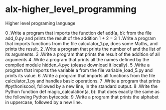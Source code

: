 # alx-higher_level_programming
Higher level programing language

0 .Write a program that imports the function def add(a, b): from the file add_0.py and prints the result of the addition 1 + 2 = 3
1 .Write a program that imports functions from the file calculator_1.py, does some Maths, and prints the result.
2 .Write a program that prints the number of and the list of its arguments.
3 .Write a program that prints the result of the addition of all arguments
4 .Write a program that prints all the names defined by the compiled module hidden_4.pyc (please download it locally).
5 .Write a program that imports the variable a from the file variable_load_5.py and prints its value.
6 .Write a program that imports all functions from the file calculator_1.py and handles basic operations.
7 .Write a program that prints #pythoniscool, followed by a new line, in the standard output.
8 .Write the Python function def magic_calculation(a, b): that does exactly the same as the following Python bytecode:
9 .Write a program that prints the alphabet in uppercase, followed by a new line.

